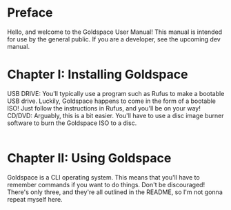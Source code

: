 # Preface
Hello, and welcome to the Goldspace User Manual! This manual is intended for use by the general public. If you are a developer, see the upcoming dev manual.

# Chapter I: Installing Goldspace
USB DRIVE: You'll typically use a program such as Rufus to make a bootable USB drive. Luckily, Goldspace happens to come in the form of a bootable ISO! Just follow the instructions in Rufus, and you'll be on your way! <br>
CD/DVD: Arguably, this is a bit easier. You'll have to use a disc image burner software to burn the Goldspace ISO to a disc. <br> <br>

# Chapter II: Using Goldspace
Goldspace is a CLI operating system. This means that you'll have to remember commands if you want to do things. Don't be discouraged! There's only three, and they're all outlined in the README, so I'm not gonna repeat myself here.
